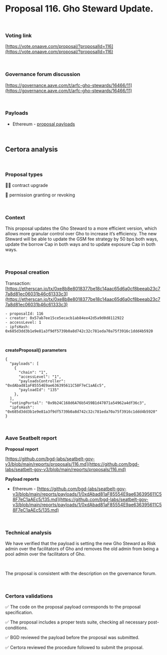# Proposal 116. Gho Steward Update.

<br>

### Voting link

[https://vote.onaave.com/proposal/?proposalId=116](https://vote.onaave.com/proposal/?proposalId=116)

<br>

### Governance forum discussion

[https://governance.aave.com/t/arfc-gho-stewards/16466/11](https://governance.aave.com/t/arfc-gho-stewards/16466/11)

<br>

### Payloads

* Ethereum - [proposal payloads](https://etherscan.io/address/0x490C990c490f942fdd12027E3C4cA5c9527A9900#code#F1#L1)

<br>

## Certora analysis

<br>

### Proposal types

:scroll::small_red_triangle: contract upgrade

:handshake: permission granting or revoking

<br>

### Context

This proposal updates the Gho Steward to a more efficient version, which allows more granular control over Gho to increase it’s efficiency. The new Steward will be able to update the GSM fee strategy by 50 bps both ways, update the borrow Cap in both ways and to update exposure Cap in both ways.

<br>

### Proposal creation

Transaction: [https://etherscan.io/tx/0xe8b8e8018377be18c14aac65d6a0cf8beeab23c77a8d81ec06031b46c61333c3](https://etherscan.io/tx/0xe8b8e8018377be18c14aac65d6a0cf8beeab23c77a8d81ec06031b46c61333c3)

```
- proposalId: 116
- creator: 0x57ab7ee15ce5ecacb1ab84ee42d5a9d0d8112922
- accessLevel: 1
- ipfsHash: 0x685d3dd3b1e9e81a3f9df5739b0a8d742c32c781eda70a75f3916c1ddd4b5920
```

<br>

**createProposal() parameters**

```
{
  "payloads": [ 
    { 
      "chain": "1", 
      "accessLevel": "1", 
      "payloadsController": "0xdAbad81aF85554E9ae636395611C58F7eC1aAEc5", 
      "payloadId": "135" 
    }, 
  ], 
  "votingPortal": "0x9b24C168d6A76b5459B1d47071a54962a4df36c3", 
  "ipfsHash": "0x685d3dd3b1e9e81a3f9df5739b0a8d742c32c781eda70a75f3916c1ddd4b5920" 
}
```

<br>

### Aave Seatbelt report

**Proposal report**

[https://github.com/bgd-labs/seatbelt-gov-v3/blob/main/reports/proposals/116.md](https://github.com/bgd-labs/seatbelt-gov-v3/blob/main/reports/proposals/116.md)

**Payload reports**

* Ethereum - [https://github.com/bgd-labs/seatbelt-gov-v3/blob/main/reports/payloads/1/0xdAbad81aF85554E9ae636395611C58F7eC1aAEc5/135.md](https://github.com/bgd-labs/seatbelt-gov-v3/blob/main/reports/payloads/1/0xdAbad81aF85554E9ae636395611C58F7eC1aAEc5/135.md)

<br>

### Technical analysis

We have verified that the payload is setting the new Gho Steward as Risk admin over the facilitators of Gho and removes the old admin from being a pool admin over the facilitators of Gho.

<br>

The proposal is consistent with the description on the governance forum.

<br>

### Certora validations

:white_check_mark: The code on the proposal payload corresponds to the proposal specification.

:white_check_mark: The proposal includes a proper tests suite, checking all necessary post-conditions. 

:white_check_mark: BGD reviewed the payload before the proposal was submitted. 

:white_check_mark: Certora reviewed the procedure followed to submit the proposal.
